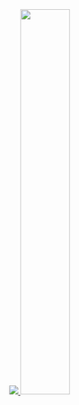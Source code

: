 <a href="s">
	  <img src="https://github-readme-stats.vercel.app/api/top-langs/?username=junddao&exclude_repo=dkssud8150.github.io&layout=compact&theme=tokyonight" />
	</a>
	<a href="s">
	  <img src="https://github-readme-stats.vercel.app/api?username=junddao&theme=tokyonight&show_icons=true" width="42%" />
	</a>
